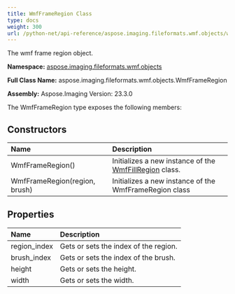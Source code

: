 ```yaml
---
title: WmfFrameRegion Class
type: docs
weight: 300
url: /python-net/api-reference/aspose.imaging.fileformats.wmf.objects/wmfframeregion/
---
```


The wmf frame region object.

**Namespace:** [aspose.imaging.fileformats.wmf.objects](/imaging/python-net/api-reference/aspose.imaging.fileformats.wmf.objects/)

**Full Class Name:** aspose.imaging.fileformats.wmf.objects.WmfFrameRegion

**Assembly:**  Aspose.Imaging Version: 23.3.0

The WmfFrameRegion type exposes the following members:
## **Constructors**
|**Name**|**Description**|
| :- | :- |
|WmfFrameRegion()|Initializes a new instance of the [WmfFillRegion](/imaging/python-net/api-reference/aspose.imaging.fileformats.wmf.objects/wmffillregion/) class.|
|WmfFrameRegion(region, brush)|Initializes a new instance of the WmfFrameRegion class|
## **Properties**
|**Name**|**Description**|
| :- | :- |
|region_index|Gets or sets the index of the region.|
|brush_index|Gets or sets the index of the brush.|
|height|Gets or sets the height.|
|width|Gets or sets the width.|
